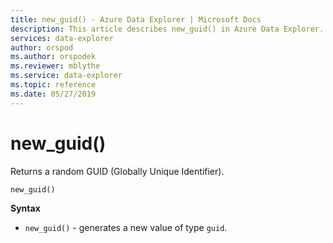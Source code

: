 ```yaml
---
title: new_guid() - Azure Data Explorer | Microsoft Docs
description: This article describes new_guid() in Azure Data Explorer.
services: data-explorer
author: orspod
ms.author: orspodek
ms.reviewer: mblythe
ms.service: data-explorer
ms.topic: reference
ms.date: 05/27/2019
---
```

# new_guid()

Returns a random GUID (Globally Unique Identifier).

```kusto
new_guid()
```

**Syntax**

* `new_guid()` - generates a new value of type `guid`.